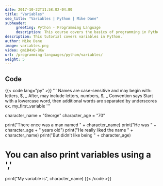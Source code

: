 ```yaml
---
date: 2017-10-22T11:58:02-04:00
title: "Variables"
seo_title: "Variables | Python | Mike Dane"
subheader:
     greeting: Python - Programming Language
     description: This course covers the basics of programming in Python. Work your way through the videos and we'll teach you everything you need to know to start your programming journey!
description: This tutorial covers variables in Python.
author: Mike Dane
image: variables.png
video: gmiB4xQ-BKw
url: /programming-languages/python/variables/
weight: 5
---
```


## Code

{{< code lang="py" >}}
'''
Names are case-sensitive and may begin with:
   letters, $, _
After, may include
   letters, numbers, $, _
Convention says
   Start with a lowercase word, then additional words are separated
   by underscores
   ex. my_first_variable
'''

character_name = "George"
character_age = "70"

print("There once was a man named " + character_name)
print("He was " + character_age + " years old")
print("He really liked the name " + character_name)
print("But didn't like being " + character_age)

# You can also print variables using a ','
print("My variable is", character_name)
{{< /code >}}